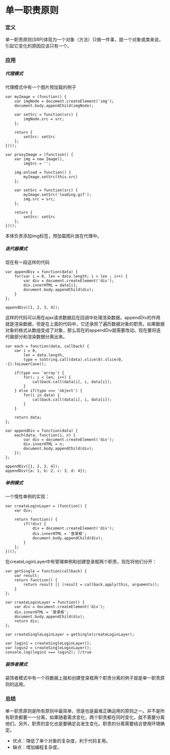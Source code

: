 # 单一职责原则

### 定义
单一职责原则(SRP)体现为一个对象（方法）只做一件事，就一个对象或类来说，引起它变化的原因应该只有一个。
### 应用
##### 代理模式
代理模式中有一个图片预加载的例子

    var myImage = (function() {
        var imgNode = document.createElement('img');
        document.body.appendChild(imgNode);

        var setSrc = function(src) {
            imgNode.src = src;
        };

        return {
            setSrc: setSrc
        };
    })();

    var proxyImage = (function() {
        var img = new Image(),
            imgSrc = '';

        img.onload = function() {
            myImage.setSrc(this.src)
        };

        var setSrc = function(src) {
            myImage.setSrc('loading.gif');
            img.src = src;
        };

        return {
            setSrc: setSrc
        };
    })();
本体负责添加img标签，预加载图片放在代理中。
##### 迭代器模式
现在有一段这样的代码

    var appendDiv = function(data) {
        for(var i = 0, len = data.length; i < len ; i++) {
            var div = document.createElement('div');
            div.innerHTML = data[i];
            document.body.appendChild(div);
        }  
    };

    appendDiv([1, 2, 3, 4]);
这样的代码可以用在ajax请求数据后在回调中处理渲染数据。appendDiv的作用就是渲染数据，但是在上面的代码中，它还承担了遍历数据对象的职责。如果数据对象的格式从数组变成了对象，那么现在的appendDiv就需要改动。现在要将迭代器部分和渲染数据分离出来。

    var each = function(data, callback) {
        var i = 0,
            len = data.length,
            type = toString.call(data).slice(8).slice(0, -1).toLowerCase();

        if(type === 'array') {
            for(; i < len; i++) {
                callback.call(data[i], i, data[i]);
            }
        } else if(type === 'object') {
            for(i in data) {
                callback.call(data[i], i, data[i]);
            }
        }

        return data;
    };

    var appendDiv = function(data) {
        each(data, function(i, n) {
            var div = document.createElement('div');
            div.innerHTML = n;
            document.body.appendChild(div);
        });
    };

    appendDiv([1, 2, 3, 4]);
    appendDiv({a: 1, b: 2, c: 3, d: 4});
##### 单例模式
一个惰性单例的实现：

    var createLoginLayer = (function() {
        var div;

        return function() {
            if(!div) {
                div = document.createElement('div');
                div.innerHTML = '登录框';
                document.body.appendChild(div);
            }
        };
    })();
在createLoginLayer中有管理单例和创建登录框两个职责，现在将他们分开：

    var getSingle = function(callback) {
        var result;
        return function() {
            return result || (result = callback.apply(this, arguments));
        }  
    };

    var createLoginLayer = function() {
        var div = document.createElement('div');
        div.innerHTML = '登录框';
        document.body.appendChild(div);
        return div;
    };

    var createSingleLoginLayer = getSingle(createLoginLayer);

    var login1 = createSingleLoginLayer();
    var login2 = createSingleLoginLayer();
    console.log(login1 === login2); //true
##### 装饰者模式
装饰者模式中有一个将数据上报和创建登录框两个职责分离的例子就是单一职责原则的运用。
### 总结
单一职责原则是所有原则中最简单，但是也是最难正确运用的原则之一。并不是所有职责都要一一分离，如果随着需求变化，两个职责都在同时变化，就不需要分离他们，另外，职责的变化也是要确定会发生变化。职责的分离需要结合使用环境确定。
* 优点：降低了单个对象的复杂度，利于代码复用。
* 缺点：增加编程复杂度。
